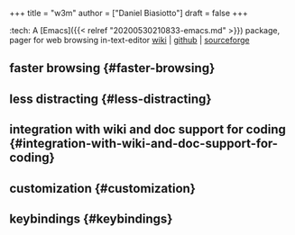 +++
title = "w3m"
author = ["Daniel Biasiotto"]
draft = false
+++

:tech:
A [Emacs]({{< relref "20200530210833-emacs.md" >}}) package, pager for web browsing in-text-editor
[wiki](https://www.emacswiki.org/emacs/emacs-w3m) | [github](https://github.com/emacs-w3m/emacs-w3m) | [sourceforge](https://github.com/emacs-w3m/emacs-w3m)


## faster browsing {#faster-browsing}


## less distracting {#less-distracting}


## integration with wiki and doc support for coding {#integration-with-wiki-and-doc-support-for-coding}


## customization {#customization}


## keybindings {#keybindings}
